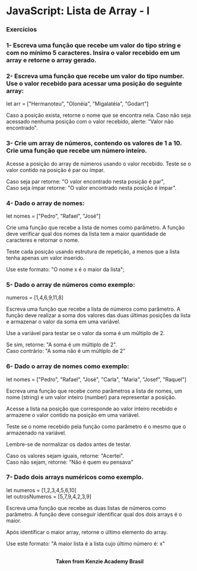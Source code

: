 <h1>JavaScript: Lista de Array - I</h1>

<h3>Exercícios</h3>

<h3>1- Escreva uma função que recebe um valor do tipo string e com no mínimo 5 caracteres. Insira o valor recebido em um array e retorne o array gerado.</h3>

<h3>2- Escreva uma função que recebe um valor do tipo number. Use o valor recebido para acessar uma posição do seguinte array:</h3>

let arr = ["Hermanoteu", "Olonéia", "Migalatéia", "Godart"]⁠

Caso a posição exista, retorne o nome que se encontra nela. ⁠Caso não seja acessado nenhuma posição com o valor recebido, ⁠alerte: "Valor não encontrado".

<h3>3- Crie um array de números, contendo os valores de 1 a 10. Crie uma função que recebe um número inteiro.</h3>

Acesse a posição do array de números usando o valor recebido. Teste se o valor contido na posição é par ou ímpar.

Caso seja par retorne: "O valor encontrado nesta posição é par",  
Caso seja ímpar retorne: "O valor encontrado nesta posição é ímpar".

<h3>4- Dado o array de nomes:</h3>
let nomes = ["Pedro", "Rafael", "José"]

Crie uma função que recebe a lista de nomes como parâmetro. A função deve verificar qual dos nomes da lista tem a maior quantidade de caracteres e retornar o nome.

Teste cada posição usando estrutura de repetição, a menos que a lista tenha apenas um valor inserido.

Use este formato: "O nome x é o maior da lista";

<h3>5- Dado o array de números como exemplo:</h3>
numeros = [1,4,6,9,11,8]

Escreva uma função que recebe a lista de números como parâmetro. A função deve realizar a soma dos valores das duas últimas posições da lista e armazenar o valor da soma em uma variável.

Use a variável para testar se o valor da soma é um múltiplo de 2.

Se sim, retorne: "A soma é um múltiplo de 2".  
Caso contrário: "A soma não é um múltiplo de 2"

<h3>6- Dado o array de nomes como exemplo:</h3>
let nomes = ["Pedro", "Rafael", "José", "Carla", "Maria", "Josef", "Raquel"]

Escreva uma função que recebe como parâmetros a lista de nomes, um nome (string) e um valor inteiro (number) para representar a posição.

Acesse a lista na posição que corresponde ao valor inteiro recebido e armazene o valor contido na posição em uma variável.

Teste se o nome recebido pela função como parâmetro é o mesmo que o armazenado na variável.

Lembre-se de normalizar os dados antes de testar.

Caso os valores sejam iguais, retorne: "Acertei".  
Caso não sejam, retorne: "Não é quem eu pensava"

<h3>7- Dado dois arrays numéricos como exemplo.</h3>
⁠let numeros = [1,2,3,4,5,6,10]<br>
⁠let outrosNumeros = [5,7,9,4,2,3,9]

Escreva uma função que recebe as duas listas de números como parâmetro. A função deve conseguir identificar qual dos dois arrays é o maior.

Após identificar o maior array, retorne o último elemento do array.

Use este formato: "A maior lista é a lista cujo último número é: x"
<br>
<br>

<p align="center"><b>Taken from Kenzie Academy Brasil</b></p>
